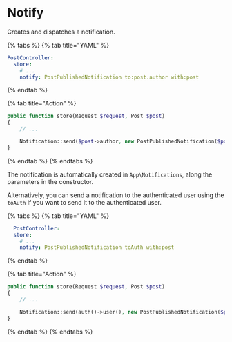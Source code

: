 # Notify

Creates and dispatches a notification.

{% tabs %}
{% tab title="YAML" %}
```yaml
PostController:
  store:
    # ...
    notify: PostPublishedNotification to:post.author with:post
```
{% endtab %}

{% tab title="Action" %}
```php
public function store(Request $request, Post $post)
{
    // ...

    Notification::send($post->author, new PostPublishedNotification($post));
}
```
{% endtab %}
{% endtabs %}

The notification is automatically created in `App\Notifications`, along the parameters in the constructor.

Alternatively, you can send a notification to the authenticated user using the `toAuth` if you want to send it to the authenticated user.

{% tabs %}
{% tab title="YAML" %}
```yaml
  PostController:
  store:
    # ...
    notify: PostPublishedNotification toAuth with:post
```
{% endtab %}

{% tab title="Action" %}
```php
public function store(Request $request, Post $post)
{
    // ...

    Notification::send(auth()->user(), new PostPublishedNotification($post));
}
```
{% endtab %}
{% endtabs %}



